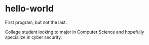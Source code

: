 # hello-world
First program, but not the last.

College student looking to major in Computer Science and hopefully specialize in cyber security.
